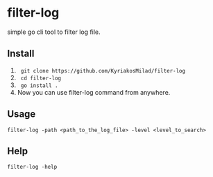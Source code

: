 # filter-log
simple go cli tool to filter log file.

## Install
1. ```  git clone https://github.com/KyriakosMilad/filter-log ```
2. ```  cd filter-log ```
3. ```  go install . ```
4. Now you can use filter-log command from anywhere.

## Usage
    filter-log -path <path_to_the_log_file> -level <level_to_search>

## Help
    filter-log -help